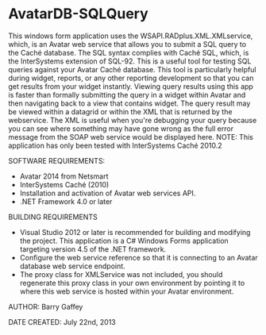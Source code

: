 AvatarDB-SQLQuery
=================

This windows form application uses the WSAPI.RADplus.XML.XMLservice, which, is an Avatar web service that allows you to submit a SQL query to the Caché database. The SQL syntax complies with Caché SQL, which, is the InterSystems extension of SQL-92. This is a useful tool for testing SQL queries against your Avatar Caché database. This tool is particularly helpful during widget, reports, or any other reporting development so that you can get results from your widget instantly. Viewing query results using this app is faster than formally submitting the query in a widget within Avatar and then navigating back to a view that contains widget. The query result may be viewed within a datagrid or within the XML that is returned by the webservice. The XML is useful when you're debugging your query because you can see where something may have gone wrong as the full error message from the SOAP web service would be displayed here. NOTE: This application has only been tested with InterSystems Caché 2010.2

SOFTWARE REQUIREMENTS:
* Avatar 2014 from Netsmart
* InterSystems Caché (2010)
* Installation and activation of Avatar web services API.
* .NET Framework 4.0 or later

BUILDING REQUIREMENTS
* Visual Studio 2012 or later is recommended for building and modifying the project. This application is a C# Windows Forms application targeting version 4.5 of the .NET framework.
* Configure the web service reference so that it is connecting to an Avatar database web service endpoint.
* The proxy class for XMLService was not included, you should regenerate this proxy class in your own environment by pointing it to where this web service is hosted within your Avatar environment.

AUTHOR:
Barry Gaffey
  
DATE CREATED:
July 22nd, 2013
